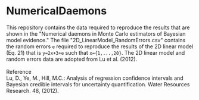 # NumericalDaemons
This repository contains the data required to reproduce the results that are shown in the "Numerical daemons in Monte Carlo estimators of Bayesian model evidence." The file "2D_LinearModel_RandomErrors.csv" contains the random errors `e` required to reproduce the results of the 2D linear model (Eq. 21) that is `y=2x+3+e` such that `x={1,...,20}`. The 2D linear model and random errors data are adopted from Lu et al. (2012). <br>
<br>
Reference <br>
Lu, D., Ye, M., Hill, M.C.: Analysis of regression confidence intervals and Bayesian credible intervals for uncertainty quantification. Water Resources Research. 48, (2012).
